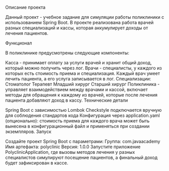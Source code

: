 Описание проекта

Данный проект - учебное задание для симуляции работы поликлиники с использованием Spring Boot. В проекте реализована работа врачей разных специализаций и кассы, которая аккумулирует доходы от лечения пациентов.

Функционал

В поликлинике предусмотрены следующие компоненты:

Касса - принимает оплату за услуги врачей и хранит общий доход, который можно получить через лог.
Врачи - специалисты, у каждого из которых есть стоимость приема и специализация. Каждый врач умеет лечить пациента, а его услуга записывается в лог. Специализации:
Стоматолог
Терапевт
Младший хирург
Старший хирург
Поликлиника - управляет взаимодействием между врачами и кассой, включает методы для обращения к каждому из врачей, которые после лечения пациента добавляют доход в кассу.
Технические детали

Spring Boot с зависимостью Lombok
Checkstyle подключается вручную для соблюдения стандартов кода
Конфигурация через application.yaml (опционально): стоимость приема для каждого врача может быть вынесена в конфигурационный файл и применяться при создании экземпляров.
Запуск

Создайте проект Spring Boot с параметрами:
Группа: com.javaacademy
Имя артефакта: polyclinic
Версия: 1.0.0
Запустите приложение PolyclinicApplication, где вызовы методов лечения у разных специалистов симулируют посещение пациентов, а финальный доход будет зафиксирован в кассе.